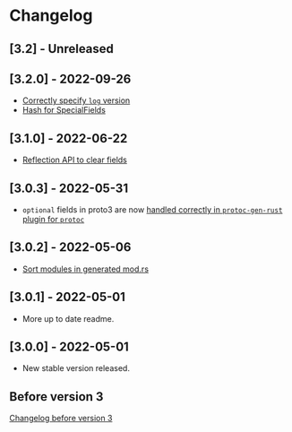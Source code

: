 # Changelog

## [3.2] - Unreleased

## [3.2.0] - 2022-09-26

* [Correctly specify `log` version](https://github.com/stepancheg/rust-protobuf/pull/652)
* [Hash for SpecialFields](https://github.com/stepancheg/rust-protobuf/pull/648)

## [3.1.0] - 2022-06-22

* [Reflection API to clear fields](https://github.com/stepancheg/rust-protobuf/pull/635)

## [3.0.3] - 2022-05-31

* `optional` fields in proto3 are now
  [handled correctly in `protoc-gen-rust` plugin for `protoc`](https://github.com/stepancheg/rust-protobuf/issues/625)

## [3.0.2] - 2022-05-06

* [Sort modules in generated mod.rs](https://github.com/stepancheg/rust-protobuf/issues/621)

## [3.0.1] - 2022-05-01

* More up to date readme.

## [3.0.0] - 2022-05-01

* New stable version released.

## Before version 3

[Changelog before version 3](CHANGELOG-before-3.md)
